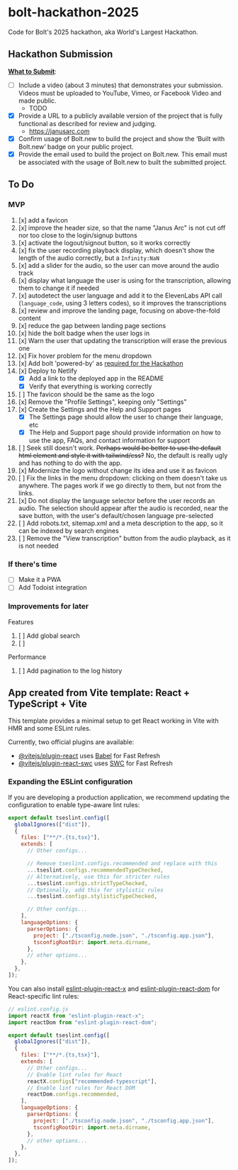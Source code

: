# bolt-hackathon-2025

Code for Bolt's 2025 hackathon, aka World's Largest Hackathon.

## Hackathon Submission

[**What to Submit**](https://worldslargesthackathon.devpost.com/#:~:text=for%20more%20details.-,What%20to%20Submit,-Include%20a%20video):

- [ ] Include a video (about 3 minutes) that demonstrates your submission. Videos must be uploaded to YouTube, Vimeo, or Facebook Video and made public.
  - TODO
- [x] Provide a URL to a publicly available version of the project that is fully functional as described for review and judging.
  - https://janusarc.com
- [x] Confirm usage of Bolt.new to build the project and show the ‘Built with Bolt.new’ badge on your public project.
- [x] Provide the email used to build the project on Bolt.new. This email must be associated with the usage of Bolt.new to built the submitted project.

## To Do

### MVP

1. [x] add a favicon
1. [x] improve the header size, so that the name "Janus Arc" is not cut off nor too close to the login/signup buttons
1. [x] activate the logout/signout button, so it works correctly
1. [x] fix the user recording playback display, which doesn't show the length of the audio correctly, but a `Infinity:NaN`
1. [x] add a slider for the audio, so the user can move around the audio track
1. [x] display what language the user is using for the transcription, allowing them to change it if needed
1. [x] autodetect the user language and add it to the ElevenLabs API call (`language_code`, using 3 letters codes), so it improves the transcriptions
1. [x] review and improve the landing page, focusing on above-the-fold content
1. [x] reduce the gap between landing page sections
1. [x] hide the bolt badge when the user logs in
1. [x] Warn the user that updating the transcription will erase the previous one
1. [x] Fix hover problem for the menu dropdown
1. [x] Add bolt 'powered-by' as [required for the Hackathon](https://worldslargesthackathon.devpost.com/details/badgeguidelines)
1. [x] Deploy to Netlify
   - [x] Add a link to the deployed app in the README
   - [x] Verify that everything is working correctly
1. [ ] The favicon should be the same as the logo
1. [x] Remove the "Profile Settings", keeping only "Settings"
1. [x] Create the Settings and the Help and Support pages
   - [x] The Settings page should allow the user to change their language, etc
   - [x] The Help and Support page should provide information on how to use the app, FAQs, and contact information for support
1. [ ] Seek still doesn't work. ~~Perhaps would be better to use the default html element and style it with tailwind/css?~~ No, the default is really ugly and has nothing to do with the app.
1. [x] Modernize the logo without change its idea and use it as favicon
1. [ ] Fix the links in the menu dropdown: clicking on them doesn't take us anywhere. The pages work if we go directly to them, but not from the links.
1. [x] Do not display the language selector before the user records an audio. The selection should appear after the audio is recorded, near the save button, with the user's default/chosen language pre-selected
1. [ ] Add robots.txt, sitemap.xml and a meta description to the app, so it can be indexed by search engines
1. [ ] Remove the "View transcription" button from the audio playback, as it is not needed

### If there's time

- [ ] Make it a PWA
- [ ] Add Todoist integration

### Improvements for later

Features

1. [ ] Add global search
1. [ ]

Performance

1. [ ] Add pagination to the log history

## App created from Vite template: React + TypeScript + Vite

This template provides a minimal setup to get React working in Vite with HMR and some ESLint rules.

Currently, two official plugins are available:

- [@vitejs/plugin-react](https://github.com/vitejs/vite-plugin-react/blob/main/packages/plugin-react) uses [Babel](https://babeljs.io/) for Fast Refresh
- [@vitejs/plugin-react-swc](https://github.com/vitejs/vite-plugin-react/blob/main/packages/plugin-react-swc) uses [SWC](https://swc.rs/) for Fast Refresh

### Expanding the ESLint configuration

If you are developing a production application, we recommend updating the configuration to enable type-aware lint rules:

```js
export default tseslint.config([
  globalIgnores(["dist"]),
  {
    files: ["**/*.{ts,tsx}"],
    extends: [
      // Other configs...

      // Remove tseslint.configs.recommended and replace with this
      ...tseslint.configs.recommendedTypeChecked,
      // Alternatively, use this for stricter rules
      ...tseslint.configs.strictTypeChecked,
      // Optionally, add this for stylistic rules
      ...tseslint.configs.stylisticTypeChecked,

      // Other configs...
    ],
    languageOptions: {
      parserOptions: {
        project: ["./tsconfig.node.json", "./tsconfig.app.json"],
        tsconfigRootDir: import.meta.dirname,
      },
      // other options...
    },
  },
]);
```

You can also install [eslint-plugin-react-x](https://github.com/Rel1cx/eslint-react/tree/main/packages/plugins/eslint-plugin-react-x) and [eslint-plugin-react-dom](https://github.com/Rel1cx/eslint-react/tree/main/packages/plugins/eslint-plugin-react-dom) for React-specific lint rules:

```js
// eslint.config.js
import reactX from "eslint-plugin-react-x";
import reactDom from "eslint-plugin-react-dom";

export default tseslint.config([
  globalIgnores(["dist"]),
  {
    files: ["**/*.{ts,tsx}"],
    extends: [
      // Other configs...
      // Enable lint rules for React
      reactX.configs["recommended-typescript"],
      // Enable lint rules for React DOM
      reactDom.configs.recommended,
    ],
    languageOptions: {
      parserOptions: {
        project: ["./tsconfig.node.json", "./tsconfig.app.json"],
        tsconfigRootDir: import.meta.dirname,
      },
      // other options...
    },
  },
]);
```
